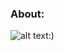 ### About:
![alt text](https://cdn.discordapp.com/attachments/768535544014831666/1134840206676205649/image.png):)

